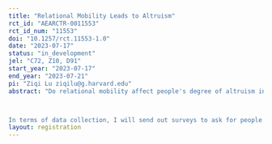 ```yaml
---
title: "Relational Mobility Leads to Altruism"
rct_id: "AEARCTR-0011553"
rct_id_num: "11553"
doi: "10.1257/rct.11553-1.0"
date: "2023-07-17"
status: "in_development"
jel: "C72, Z10, D91"
start_year: "2023-07-17"
end_year: "2023-07-21"
pi: "Ziqi Lu ziqilu@g.harvard.edu"
abstract: "Do relational mobility affect people's degree of altruism in prisoner's dilemma? In this study, subjects are matched in pairs to play repeated prisoner's dilemma, and some subjects are allowed to change partners (i.e. they are relationally mobile). The study aims to investigate whether mobile players more altruistic or less, and how much of people's altruism can be attributed to mobility as opposed to other factors.

In terms of data collection, I will send out surveys to ask for people's game strategies, and subjects will be informed whether they have relational mobility or not prior to specifying their strategies. I will then collect their strategies, pay the subjects by the amount of money their strategies generate, and look at how different game conditions change the strategies submitted by the subjects."
layout: registration
---
```


